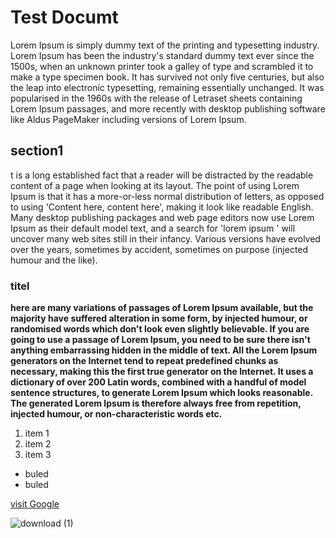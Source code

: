# Test Documt
Lorem Ipsum is simply dummy text of the printing and typesetting industry. Lorem Ipsum has been the industry's standard dummy text ever since the 1500s, when an unknown printer took a galley of type and scrambled it to make a type specimen book. It has survived not only five centuries, but also the leap into electronic typesetting, remaining essentially unchanged. It was popularised in the 1960s with the release of Letraset sheets containing Lorem Ipsum passages, and more recently with desktop publishing software like Aldus PageMaker including versions of Lorem Ipsum.


## section1
t is a long established fact that a reader will be distracted by the readable content of a page when looking at its layout. The point of using Lorem Ipsum is that it has a more-or-less normal distribution of letters, as opposed to using 'Content here, content here', making it look like readable English. Many desktop publishing packages and web page editors now use Lorem Ipsum as their default model text, and a search for 'lorem ipsum
' will uncover many web sites still in their infancy. Various versions have evolved over the years, sometimes by accident, sometimes on purpose (injected humour and the like).

### titel
**here are many variations of passages of Lorem Ipsum available, but the majority have suffered alteration in some form, by injected humour, or randomised words which don't look even slightly believable. If you are going to use a passage of Lorem Ipsum, you need to be sure there isn't anything embarrassing hidden in the middle of text. All the Lorem Ipsum generators on the Internet tend to repeat predefined chunks as necessary, making this the first true generator on the Internet. It uses a dictionary of over 200
Latin words, combined with a handful of model sentence structures, to generate Lorem Ipsum which looks reasonable. The generated Lorem Ipsum is therefore always free from repetition, injected humour, or non-characteristic words etc.**


1. item 1
2. item 2
3. item 3


- buled
- buled

[visit Google](https://www.google.com/url?sa=i&url=https%3A%2F%2F1000logos.net%2Fasu-logo%2F&psig=AOvVaw3e1mCNrxBYovN0QoNaLMhU&ust=1700471397029000&source=images&cd=vfe&opi=89978449&ved=0CBAQjRxqFwoTCIiSx_Lpz4IDFQAAAAAdAAAAABAD)

![download (1)](https://github.com/Aserdah321/SDD/assets/148858089/c65ec5bb-47ff-46f8-bd13-3662c3adbaea)

